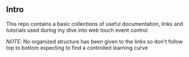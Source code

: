 ## Intro

This repo contains a basic collections of useful documentation, links and tutorials used during my dive into web touch event control.

*NOTE*: No organized structure has been given to the links so don't follow top to bottom expecting to find a controlled learning curve

